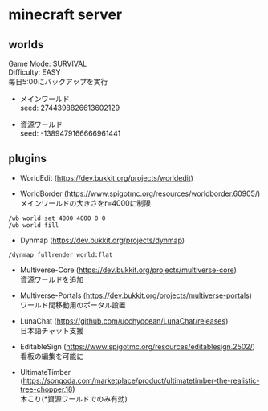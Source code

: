 # minecraft server
## worlds
Game Mode: SURVIVAL  
Difficulty: EASY  
毎日5:00にバックアップを実行

- メインワールド  
seed: 2744398826613602129

- 資源ワールド  
seed: -1389479166666961441

## plugins
- WorldEdit (https://dev.bukkit.org/projects/worldedit)  

- WorldBorder (https://www.spigotmc.org/resources/worldborder.60905/)  
メインワールドの大きさをr=4000に制限
```
/wb world set 4000 4000 0 0
/wb world fill
```

- Dynmap (https://dev.bukkit.org/projects/dynmap)
```
/dynmap fullrender world:flat
```

- Multiverse-Core (https://dev.bukkit.org/projects/multiverse-core)  
資源ワールドを追加

- Multiverse-Portals (https://dev.bukkit.org/projects/multiverse-portals)  
ワールド間移動用のポータル設置

- LunaChat (https://github.com/ucchyocean/LunaChat/releases)  
日本語チャット支援

- EditableSign (https://www.spigotmc.org/resources/editablesign.2502/)  
看板の編集を可能に

- UltimateTimber (https://songoda.com/marketplace/product/ultimatetimber-the-realistic-tree-chopper.18)  
木こり(*資源ワールドでのみ有効)
